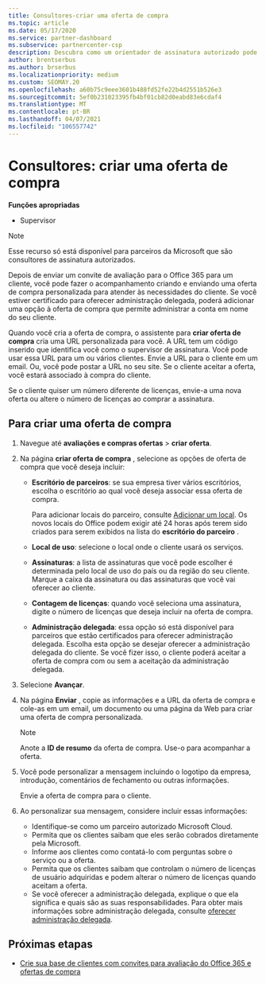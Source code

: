 ```yaml
---
title: Consultores-criar uma oferta de compra
ms.topic: article
ms.date: 05/17/2020
ms.service: partner-dashboard
ms.subservice: partnercenter-csp
description: Descubra como um orientador de assinatura autorizado pode usar o Partner Center para criar uma oferta de compra e uma URL personalizada para incluir em convites de avaliação do Office 365.
author: brentserbus
ms.author: brserbus
ms.localizationpriority: medium
ms.custom: SEOMAY.20
ms.openlocfilehash: a60b75c9eee3601b488fd52fe22b4d2551b526e3
ms.sourcegitcommit: 5ef0b231023395fb4bf01cb82d0eabd83e6cdaf4
ms.translationtype: MT
ms.contentlocale: pt-BR
ms.lasthandoff: 04/07/2021
ms.locfileid: "106557742"
---
```

# <a name="advisors-create-a-purchase-offer"></a>Consultores: criar uma oferta de compra

 
**Funções apropriadas**

- Supervisor


> [!NOTE]
> Esse recurso só está disponível para parceiros da Microsoft que são consultores de assinatura autorizados.

Depois de enviar um convite de avaliação para o Office 365 para um cliente, você pode fazer o acompanhamento criando e enviando uma oferta de compra personalizada para atender às necessidades do cliente. Se você estiver certificado para oferecer administração delegada, poderá adicionar uma opção à oferta de compra que permite administrar a conta em nome do seu cliente.

Quando você cria a oferta de compra, o assistente para **criar oferta de compra** cria uma URL personalizada para você. A URL tem um código inserido que identifica você como o supervisor de assinatura. Você pode usar essa URL para um ou vários clientes. Envie a URL para o cliente em um email. Ou, você pode postar a URL no seu site. Se o cliente aceitar a oferta, você estará associado à compra do cliente.

Se o cliente quiser um número diferente de licenças, envie-a uma nova oferta ou altere o número de licenças ao comprar a assinatura.

## <a name="to-create-a-purchase-offer"></a>Para criar uma oferta de compra

1. Navegue até **avaliações e compras ofertas**  >  **criar oferta**.

2. Na página **criar oferta de compra** , selecione as opções de oferta de compra que você deseja incluir:

    - **Escritório de parceiros**: se sua empresa tiver vários escritórios, escolha o escritório ao qual você deseja associar essa oferta de compra.

        Para adicionar locais do parceiro, consulte [Adicionar um local](manage-locations.md). Os novos locais do Office podem exigir até 24 horas após terem sido criados para serem exibidos na lista do **escritório do parceiro** .

    - **Local de uso**: selecione o local onde o cliente usará os serviços.
    - **Assinaturas**: a lista de assinaturas que você pode escolher é determinada pelo local de uso do país ou da região do seu cliente. Marque a caixa da assinatura ou das assinaturas que você vai oferecer ao cliente.
    - **Contagem de licenças**: quando você seleciona uma assinatura, digite o número de licenças que deseja incluir na oferta de compra.
    - **Administração delegada**: essa opção só está disponível para parceiros que estão certificados para oferecer administração delegada. Escolha esta opção se desejar oferecer a administração delegada do cliente. Se você fizer isso, o cliente poderá aceitar a oferta de compra com ou sem a aceitação da administração delegada.

3. Selecione **Avançar**.

4. Na página **Enviar** , copie as informações e a URL da oferta de compra e cole-as em um email, um documento ou uma página da Web para criar uma oferta de compra personalizada.

    > [!NOTE]
    > Anote a **ID de resumo** da oferta de compra. Use-o para acompanhar a oferta.

5. Você pode personalizar a mensagem incluindo o logotipo da empresa, introdução, comentários de fechamento ou outras informações.

    Envie a oferta de compra para o cliente.

6. Ao personalizar sua mensagem, considere incluir essas informações:

    - Identifique-se como um parceiro autorizado Microsoft Cloud.
    - Permita que os clientes saibam que eles serão cobrados diretamente pela Microsoft.
    - Informe aos clientes como contatá-lo com perguntas sobre o serviço ou a oferta.
    - Permita que os clientes saibam que controlam o número de licenças de usuário adquiridas e podem alterar o número de licenças quando aceitam a oferta.
    - Se você oferecer a administração delegada, explique o que ela significa e quais são as suas responsabilidades. Para obter mais informações sobre administração delegada, consulte [oferecer administração delegada](customers-revoke-admin-privileges.md).

## <a name="next-steps"></a>Próximas etapas

- [Crie sua base de clientes com convites para avaliação do Office 365 e ofertas de compra](advisors-build-your-business.md)